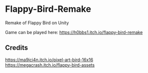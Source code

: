 # Flappy-Bird-Remake
Remake of Flappy Bird on Unity

Game can be played here: https://h0bbs1.itch.io/flappy-bird-remake

## Credits
https://ma9ici4n.itch.io/pixel-art-bird-16x16
https://megacrash.itch.io/flappy-bird-assets
